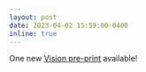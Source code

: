 ```yaml
---
layout: post
date: 2023-04-02 15:59:00-0400
inline: true
---
```


One new [Vision pre-print](https://arxiv.org/abs/2304.00472) available!
